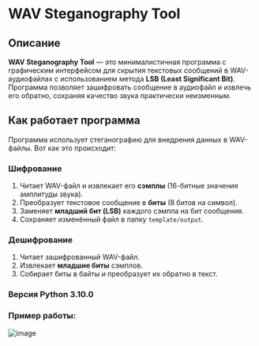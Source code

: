 # WAV Steganography Tool

## Описание
**WAV Steganography Tool** — это минималистичная программа с графическим интерфейсом для скрытия текстовых сообщений в WAV-аудиофайлах с использованием метода **LSB (Least Significant Bit)**. Программа позволяет зашифровать сообщение в аудиофайл и извлечь его обратно, сохраняя качество звука практически неизменным.

## Как работает программа
Программа использует стеганографию для внедрения данных в WAV-файлы. Вот как это происходит:

### Шифрование
1. Читает WAV-файл и извлекает его **сэмплы** (16-битные значения амплитуды звука).
2. Преобразует текстовое сообщение в **биты** (8 битов на символ).
3. Заменяет **младший бит (LSB)** каждого сэмпла на бит сообщения.
4. Сохраняет изменённый файл в папку `template/output`.

### Дешифрование
1. Читает зашифрованный WAV-файл.
2. Извлекает **младшие биты** сэмплов.
3. Собирает биты в байты и преобразует их обратно в текст.

### Версия Python 3.10.0 

### Пример работы:

![image](https://github.com/user-attachments/assets/974d71a8-3ac7-41e9-9343-f4c3932986d0)

